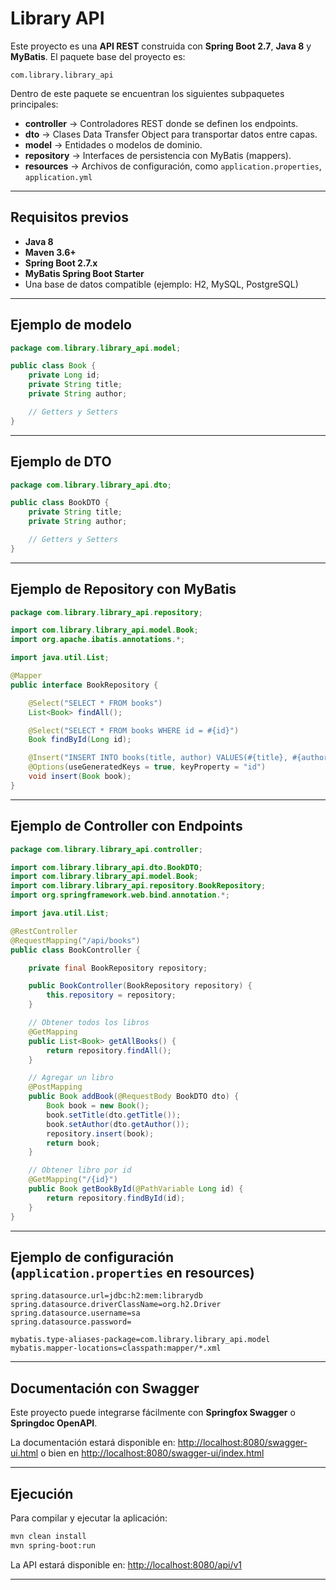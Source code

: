# Library API

Este proyecto es una **API REST** construida con **Spring Boot 2.7**, **Java 8** y **MyBatis**.
El paquete base del proyecto es:

```
com.library.library_api
```

Dentro de este paquete se encuentran los siguientes subpaquetes principales:

* **controller** → Controladores REST donde se definen los endpoints.
* **dto** → Clases Data Transfer Object para transportar datos entre capas.
* **model** → Entidades o modelos de dominio.
* **repository** → Interfaces de persistencia con MyBatis (mappers).
* **resources** → Archivos de configuración, como `application.properties`, `application.yml`

---

## Requisitos previos

* **Java 8**
* **Maven 3.6+**
* **Spring Boot 2.7.x**
* **MyBatis Spring Boot Starter**
* Una base de datos compatible (ejemplo: H2, MySQL, PostgreSQL)

---

## Ejemplo de modelo

```java
package com.library.library_api.model;

public class Book {
    private Long id;
    private String title;
    private String author;

    // Getters y Setters
}
```

---

## Ejemplo de DTO

```java
package com.library.library_api.dto;

public class BookDTO {
    private String title;
    private String author;

    // Getters y Setters
}
```

---

## Ejemplo de Repository con MyBatis

```java
package com.library.library_api.repository;

import com.library.library_api.model.Book;
import org.apache.ibatis.annotations.*;

import java.util.List;

@Mapper
public interface BookRepository {

    @Select("SELECT * FROM books")
    List<Book> findAll();

    @Select("SELECT * FROM books WHERE id = #{id}")
    Book findById(Long id);

    @Insert("INSERT INTO books(title, author) VALUES(#{title}, #{author})")
    @Options(useGeneratedKeys = true, keyProperty = "id")
    void insert(Book book);
}
```

---

## Ejemplo de Controller con Endpoints

```java
package com.library.library_api.controller;

import com.library.library_api.dto.BookDTO;
import com.library.library_api.model.Book;
import com.library.library_api.repository.BookRepository;
import org.springframework.web.bind.annotation.*;

import java.util.List;

@RestController
@RequestMapping("/api/books")
public class BookController {

    private final BookRepository repository;

    public BookController(BookRepository repository) {
        this.repository = repository;
    }

    // Obtener todos los libros
    @GetMapping
    public List<Book> getAllBooks() {
        return repository.findAll();
    }

    // Agregar un libro
    @PostMapping
    public Book addBook(@RequestBody BookDTO dto) {
        Book book = new Book();
        book.setTitle(dto.getTitle());
        book.setAuthor(dto.getAuthor());
        repository.insert(book);
        return book;
    }

    // Obtener libro por id
    @GetMapping("/{id}")
    public Book getBookById(@PathVariable Long id) {
        return repository.findById(id);
    }
}
```

---

## Ejemplo de configuración (`application.properties` en resources)

```properties
spring.datasource.url=jdbc:h2:mem:librarydb
spring.datasource.driverClassName=org.h2.Driver
spring.datasource.username=sa
spring.datasource.password=

mybatis.type-aliases-package=com.library.library_api.model
mybatis.mapper-locations=classpath:mapper/*.xml
```

---

## Documentación con Swagger

Este proyecto puede integrarse fácilmente con **Springfox Swagger** o **Springdoc OpenAPI**.



La documentación estará disponible en:
[http://localhost:8080/swagger-ui.html](http://localhost:8080/swagger-ui.html)
o bien en
[http://localhost:8080/swagger-ui/index.html](http://localhost:8080/swagger-ui/index.html)

---

## Ejecución

Para compilar y ejecutar la aplicación:

```bash
mvn clean install
mvn spring-boot:run
```

La API estará disponible en:
[http://localhost:8080/api/v1](http://localhost:8080/api/v1)

---

